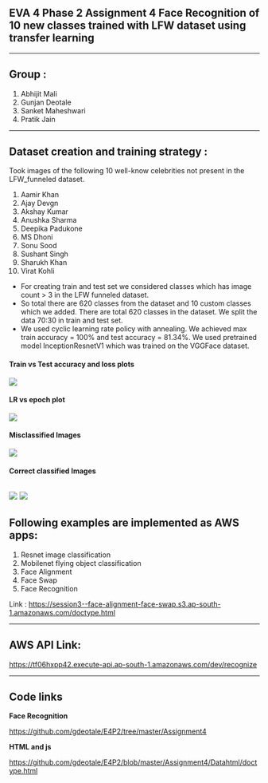 ## EVA 4 Phase 2 Assignment 4 Face Recognition of 10 new classes trained with LFW dataset using transfer learning
------------------------------------------------------------------------------------------------------------

## Group : 
1. Abhijit Mali
2. Gunjan Deotale
3. Sanket Maheshwari
4. Pratik Jain

----------------------
## Dataset creation and training strategy :

Took images of the following 10 well-know celebrities not present in the LFW_funneled dataset.
1. Aamir Khan
2. Ajay Devgn
3. Akshay Kumar
4. Anushka Sharma
5. Deepika Padukone
6. MS Dhoni
7. Sonu Sood
8. Sushant Singh
9. Sharukh Khan
10. Virat Kohli

*  For creating train and test set we considered classes which has image count > 3 in the LFW funneled dataset.
*  So total there are 620 classes from the dataset and 10 custom classes which we added. There are total 620 classes in the dataset. We split the data 70:30 in train and test set.
*  We used cyclic learning rate policy with annealing. We achieved max train accuracy = 100% and test accuracy = 81.34%. We used pretrained model InceptionResnetV1 which was trained on the VGGFace dataset.

#### Train vs Test accuracy and loss plots

![](https://github.com/gdeotale/E4P2/blob/master/Assignment4/ReadmeImages/Accuracyplot.png)

#### LR vs epoch plot

![](https://github.com/gdeotale/E4P2/blob/master/Assignment4/ReadmeImages/lrvsepoch.png)

#### Misclassified Images

![](https://github.com/gdeotale/E4P2/blob/master/Assignment4/ReadmeImages/missclassified.jpg)

#### Correct classified Images

![](https://github.com/gdeotale/E4P2/blob/master/Assignment4/ReadmeImages/correct_classified.jpg)
![](https://github.com/gdeotale/E4P2/blob/master/Assignment4/ReadmeImages/Akshay.png)
---------------------------------------------------------------------------------------------------------------------------
## Following examples are implemented as AWS apps:
1. Resnet image classification
2. Mobilenet flying object classification
3. Face Alignment
4. Face Swap
5. Face Recognition

Link : https://session3--face-alignment-face-swap.s3.ap-south-1.amazonaws.com/doctype.html

----------------------------------------------------------------------------------------------------------------------------
## AWS API Link:

https://tf06hxpp42.execute-api.ap-south-1.amazonaws.com/dev/recognize

-----------------------------------------------------------------------------------------------------------------------------
## Code links
**Face Recognition**

https://github.com/gdeotale/E4P2/tree/master/Assignment4

**HTML and js**

https://github.com/gdeotale/E4P2/blob/master/Assignment4/Datahtml/doctype.html
